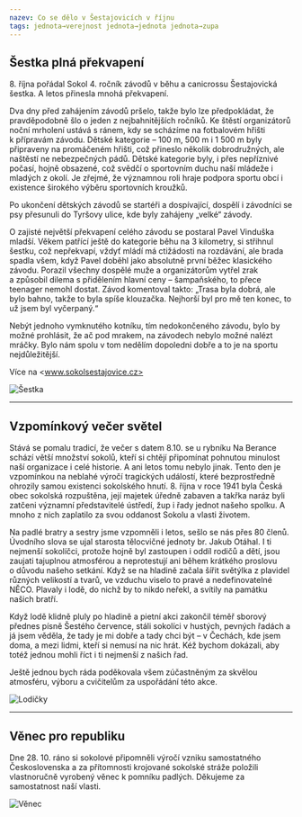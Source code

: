 ```yaml
---
nazev: Co se dělo v Šestajovicích v říjnu
tags: jednota→verejnost jednota→jednota jednota→zupa
---
```


## Šestka plná překvapení

8\. října pořádal Sokol  4. ročník závodů v běhu a canicrossu Šestajovická šestka.  A letos přinesla mnohá překvapení.

Dva dny před zahájením závodů pršelo, takže bylo lze předpokládat, že pravděpodobně šlo o jeden z nejbahnitějších ročníků. Ke štěstí organizátorů noční mrholení ustává s ránem, kdy se scházíme na fotbalovém hřišti k přípravám závodu. Dětské kategorie – 100 m, 500 m i 1 500 m byly připraveny na promáčeném hřišti, což přineslo několik dobrodružných, ale naštěstí ne nebezpečných pádů. Dětské kategorie byly, i přes nepříznivé počasí, hojně obsazené, což svědčí o sportovním duchu naší mládeže i mladých z okolí. Je zřejmé, že významnou roli hraje podpora sportu obcí i existence širokého výběru sportovních kroužků. 

Po ukončení dětských závodů se startéři a dospívající, dospělí i závodníci se psy přesunuli do Tyršovy ulice, kde byly zahájeny „velké“ závody. 

O zajisté největší překvapení celého závodu se postaral Pavel Vinduška mladší. Věkem patřící ještě do kategorie běhu na 3 kilometry, si střihnul šestku, což nepřekvapí, vždyť mládí má ctižádosti na rozdávání, ale brada spadla všem, když Pavel doběhl jako absolutně první běžec klasického závodu. Porazil všechny dospělé muže a organizátorům vytřel zrak a způsobil dilema s přidělením hlavní ceny – šampaňského, to přece teenager nemohl dostat. Závod komentoval takto: „Trasa byla dobrá, ale bylo bahno, takže to byla spíše klouzačka. Nejhorší byl pro mě ten konec, to už jsem byl vyčerpaný.“

Nebýt jednoho vymknutého kotníku, tím nedokončeného závodu, bylo by možné prohlásit, že ač pod mrakem, na závodech nebylo možné nalézt mráčky. Bylo nám spolu v tom nedělím dopoledni dobře a to je na sportu nejdůležitější.

Více na <www.sokolsestajovice.cz>

![Šestka](https://lh3.googleusercontent.com/PLPhwZM1ALW7XPilguTU8ZnmVtU8vBV7wG6gBu8SGupRut4dM9g0SQv-f_ixO0SUSz1dVrh9SHPTJcoz-Hnl_TDeYvjcEJmrg9khV40pcO61Sa3j2LFsdnsnEyIzEE5E6XbkYLzRGQ)

---

## Vzpomínkový večer světel

Stává se pomalu tradicí, že večer s datem 8.10. se u rybníku Na Berance schází větší množství sokolů, kteří si chtějí připomínat pohnutou minulost naší organizace i celé historie. A ani letos tomu nebylo jinak. Tento den je vzpomínkou na neblahé výročí tragických událostí, které bezprostředně ohrozily samou existenci sokolského hnutí. 8. října v roce 1941 byla Česká obec sokolská rozpuštěna, její majetek úředně zabaven a takřka naráz byli zatčeni významní představitelé ústředí, žup i řady jednot našeho spolku. A mnoho z nich zaplatilo za svou oddanost Sokolu a vlasti životem.

Na padlé bratry a sestry jsme vzpomněli i letos, sešlo se nás přes 80 členů. Úvodního slova se ujal starosta tělocvičné jednoty br. Jakub Otáhal. I ti nejmenší sokolíčci, protože hojně byl zastoupen i oddíl rodičů a dětí, jsou zaujati tajuplnou atmosférou a neprotestují ani během krátkého proslovu o důvodu našeho setkání. Když se na hladině začala šířit světýlka z plavidel různých velikostí a tvarů, ve vzduchu viselo to pravé a nedefinovatelné NĚCO. Plavaly i lodě, do nichž by to nikdo neřekl, a svítily na památku našich bratří.

Když lodě klidně pluly po hladině a pietní akci zakončil téměř sborový přednes písně Šestého července, stáli sokolíci v hustých, pevných řadách a já jsem věděla, že tady je mi dobře a tady chci být – v Čechách, kde jsem doma, a mezi lidmi, kteří si nemusí na nic hrát. Kéž bychom dokázali, aby totéž jednou mohli říct i ti nejmenší z našich řad.

Ještě jednou bych ráda poděkovala všem zúčastněným za skvělou atmosféru, výboru a cvičitelům za uspořádání této akce.

![Lodičky](https://lh3.googleusercontent.com/5iNp9anCMzTCJ_g8Y_kNUm58XFmHu9ajWYDyw36mMmBxOgt1M4BqXVnVA7TZlA-I33RL_8cPeLhbAIGh8Zy9KCyOka_1-wffDk2yjI0AIm7n9NvnWcFsIBeteNwcZV0DdI71Wy5p-A)

---

## Věnec pro republiku

Dne 28. 10. ráno si sokolové připomněli výročí vzniku samostatného Československa a za přítomnosti krojované sokolské stráže položili vlastnoručně vyrobený věnec k pomníku padlých. Děkujeme za samostatnost naší vlasti.

![Věnec](https://lh3.googleusercontent.com/vCZ23kN3zDpCEiuSjyHYZa95RHdB886rgh_1R4LdEhyQDssjb8iOFDhke5uKju5lKa7z_RXzKo_OBwu6M_VmCRM3_-AwVBz6W5QtyU0y5EOLQAtuXz5cKfzU9cADgbcYRVvUKO9JAA)


